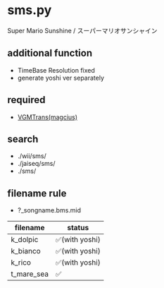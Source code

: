 # sms.py

Super Mario Sunshine / スーパーマリオサンシャイン  

## additional function
* TimeBase Resolution fixed
* generate yoshi ver separately

## required
* [VGMTrans(magcius)](https://github.com/magcius/vgmtrans)

## search
* ./wii/sms/
* ./jaiseq/sms/
* ./sms/

## filename rule
* ?_songname.bms.mid

|filename|status|
|---|---|
|k_dolpic|✅(with yoshi)|
|k_bianco|✅(with yoshi)|
|k_rico|✅(with yoshi)|
|t_mare_sea|✅|
